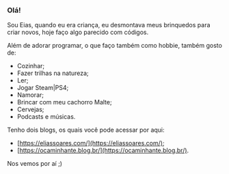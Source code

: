 <!--
**eliassoares/eliassoares** is a ✨ _special_ ✨ repository because its `README.md` (this file) appears on your GitHub profile.

Here are some ideas to get you started:

- 🔭 I’m currently working on ...
- 🌱 I’m currently learning ...
- 👯 I’m looking to collaborate on ...
- 🤔 I’m looking for help with ...
- 💬 Ask me about ...
- 📫 How to reach me: ...
- 😄 Pronouns: ...
- ⚡ Fun fact: ...
-->

### Olá!
Sou Eias, quando eu era criança, eu desmontava meus brinquedos para criar novos, hoje faço algo parecido com códigos.

Além de adorar programar, o que faço também como hobbie, também gosto de:
- Cozinhar;
- Fazer trilhas na natureza;
- Ler;
- Jogar Steam|PS4;
- Namorar;
- Brincar com meu cachorro Malte;
- Cervejas;
- Podcasts e músicas.

Tenho dois blogs, os quais você pode acessar por aqui:
- [https://eliassoares.com/](https://eliassoares.com/);
- [https://ocaminhante.blog.br/](https://ocaminhante.blog.br/).

Nos vemos por aí ;)
